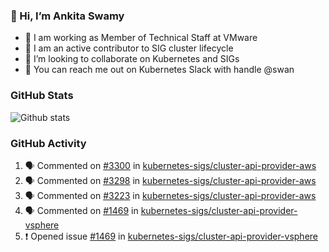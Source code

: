 ### 👋 Hi, I’m Ankita Swamy 

- 💼 I am working as Member of Technical Staff at VMware
- 👀 I am an active contributor to SIG cluster lifecycle 
- 💞️ I’m looking to collaborate on Kubernetes and SIGs
- 💬 You can reach me out on Kubernetes Slack with handle @swan

### GitHub Stats
![Github stats](https://github-readme-stats.vercel.app/api?username=Ankitasw&count_private=true&show_icons=true&theme=tokyonight)

### GitHub Activity 
<!--START_SECTION:activity-->
1. 🗣 Commented on [#3300](https://github.com/kubernetes-sigs/cluster-api-provider-aws/issues/3300) in [kubernetes-sigs/cluster-api-provider-aws](https://github.com/kubernetes-sigs/cluster-api-provider-aws)
2. 🗣 Commented on [#3298](https://github.com/kubernetes-sigs/cluster-api-provider-aws/issues/3298) in [kubernetes-sigs/cluster-api-provider-aws](https://github.com/kubernetes-sigs/cluster-api-provider-aws)
3. 🗣 Commented on [#3223](https://github.com/kubernetes-sigs/cluster-api-provider-aws/issues/3223) in [kubernetes-sigs/cluster-api-provider-aws](https://github.com/kubernetes-sigs/cluster-api-provider-aws)
4. 🗣 Commented on [#1469](https://github.com/kubernetes-sigs/cluster-api-provider-vsphere/issues/1469) in [kubernetes-sigs/cluster-api-provider-vsphere](https://github.com/kubernetes-sigs/cluster-api-provider-vsphere)
5. ❗️ Opened issue [#1469](https://github.com/kubernetes-sigs/cluster-api-provider-vsphere/issues/1469) in [kubernetes-sigs/cluster-api-provider-vsphere](https://github.com/kubernetes-sigs/cluster-api-provider-vsphere)
<!--END_SECTION:activity-->
